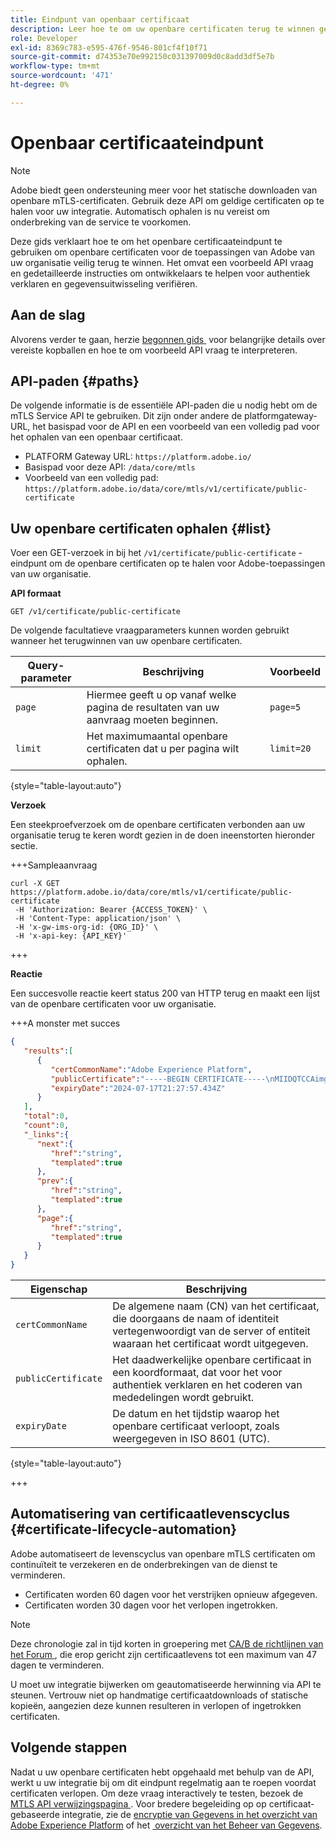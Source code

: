 ```yaml
---
title: Eindpunt van openbaar certificaat
description: Leer hoe te om uw openbare certificaten terug te winnen gebruikend het /public-certificate eindpunt van de Dienst MTLS API.
role: Developer
exl-id: 8369c783-e595-476f-9546-801cf4f10f71
source-git-commit: d74353e70e992150c031397009d0c8add3df5e7b
workflow-type: tm+mt
source-wordcount: '471'
ht-degree: 0%

---
```


# Openbaar certificaateindpunt

>[!NOTE]
>
>Adobe biedt geen ondersteuning meer voor het statische downloaden van openbare mTLS-certificaten. Gebruik deze API om geldige certificaten op te halen voor uw integratie. Automatisch ophalen is nu vereist om onderbreking van de service te voorkomen.

Deze gids verklaart hoe te om het openbare certificaateindpunt te gebruiken om openbare certificaten voor de toepassingen van Adobe van uw organisatie veilig terug te winnen. Het omvat een voorbeeld API vraag en gedetailleerde instructies om ontwikkelaars te helpen voor authentiek verklaren en gegevensuitwisseling verifiëren.

## Aan de slag

Alvorens verder te gaan, herzie [&#x200B; begonnen gids &#x200B;](./getting-started.md) voor belangrijke details over vereiste kopballen en hoe te om voorbeeld API vraag te interpreteren.

## API-paden {#paths}

De volgende informatie is de essentiële API-paden die u nodig hebt om de mTLS Service API te gebruiken. Dit zijn onder andere de platformgateway-URL, het basispad voor de API en een voorbeeld van een volledig pad voor het ophalen van een openbaar certificaat.

- PLATFORM Gateway URL: `https://platform.adobe.io/`
- Basispad voor deze API: `/data/core/mtls`
- Voorbeeld van een volledig pad: `https://platform.adobe.io/data/core/mtls/v1/certificate/public-certificate`

## Uw openbare certificaten ophalen {#list}

Voer een GET-verzoek in bij het `/v1/certificate/public-certificate` -eindpunt om de openbare certificaten op te halen voor Adobe-toepassingen van uw organisatie.

**API formaat**

```http
GET /v1/certificate/public-certificate
```

De volgende facultatieve vraagparameters kunnen worden gebruikt wanneer het terugwinnen van uw openbare certificaten.

| Query-parameter | Beschrijving | Voorbeeld |
| --------------- | ----------- | ------- |
| `page` | Hiermee geeft u op vanaf welke pagina de resultaten van uw aanvraag moeten beginnen. | `page=5` |
| `limit` | Het maximumaantal openbare certificaten dat u per pagina wilt ophalen. | `limit=20` |

{style="table-layout:auto"}

**Verzoek**

Een steekproefverzoek om de openbare certificaten verbonden aan uw organisatie terug te keren wordt gezien in de doen ineenstorten hieronder sectie.

+++Sampleaanvraag

```shell
curl -X GET https://platform.adobe.io/data/core/mtls/v1/certificate/public-certificate
 -H 'Authorization: Bearer {ACCESS_TOKEN}' \
 -H 'Content-Type: application/json' \
 -H 'x-gw-ims-org-id: {ORG_ID}' \
 -H 'x-api-key: {API_KEY}' 
```

+++

**Reactie**

Een succesvolle reactie keert status 200 van HTTP terug en maakt een lijst van de openbare certificaten voor uw organisatie.

+++A monster met succes

```json
{
   "results":[
      {
         "certCommonName":"Adobe Experience Platform",
         "publicCertificate":"-----BEGIN CERTIFICATE-----\nMIIDQTCCAimgAwIBAgITBmyfACAfma......KJY5u89CjAwj\n-----END CERTIFICATE-----",
         "expiryDate":"2024-07-17T21:27:57.434Z"
      }
   ],
   "total":0,
   "count":0,
   "_links":{
      "next":{
         "href":"string",
         "templated":true
      },
      "prev":{
         "href":"string",
         "templated":true
      },
      "page":{
         "href":"string",
         "templated":true
      }
   }
}
```

| Eigenschap | Beschrijving |
| --- | --- |
| `certCommonName` | De algemene naam (CN) van het certificaat, die doorgaans de naam of identiteit vertegenwoordigt van de server of entiteit waaraan het certificaat wordt uitgegeven. |
| `publicCertificate` | Het daadwerkelijke openbare certificaat in een koordformaat, dat voor het voor authentiek verklaren en het coderen van mededelingen wordt gebruikt. |
| `expiryDate` | De datum en het tijdstip waarop het openbare certificaat verloopt, zoals weergegeven in ISO 8601 (UTC). |

{style="table-layout:auto"}

+++

## Automatisering van certificaatlevenscyclus {#certificate-lifecycle-automation}

Adobe automatiseert de levenscyclus van openbare mTLS certificaten om continuïteit te verzekeren en de onderbrekingen van de dienst te verminderen.

- Certificaten worden 60 dagen voor het verstrijken opnieuw afgegeven.
- Certificaten worden 30 dagen voor het verlopen ingetrokken.

>[!NOTE]
>
>Deze chronologie zal in tijd korten in groepering met [&#x200B; CA/B de richtlijnen van het Forum &#x200B;](https://www.digicert.com/blog/tls-certificate-lifetimes-will-officially-reduce-to-47-days), die erop gericht zijn certificaatlevens tot een maximum van 47 dagen te verminderen.

U moet uw integratie bijwerken om geautomatiseerde herwinning via API te steunen. Vertrouw niet op handmatige certificaatdownloads of statische kopieën, aangezien deze kunnen resulteren in verlopen of ingetrokken certificaten.

## Volgende stappen

Nadat u uw openbare certificaten hebt opgehaald met behulp van de API, werkt u uw integratie bij om dit eindpunt regelmatig aan te roepen voordat certificaten verlopen. Om deze vraag interactively te testen, bezoek de [&#x200B; MTLS API verwijzingspagina &#x200B;](https://developer.adobe.com/experience-platform-apis/references/mtls-service/). Voor bredere begeleiding op op certificaat-gebaseerde integratie, zie de [&#x200B; encryptie van Gegevens in het overzicht van Adobe Experience Platform &#x200B;](../../landing/governance-privacy-security/encryption.md) of het [&#x200B; overzicht van het Beheer van Gegevens &#x200B;](../home.md).
